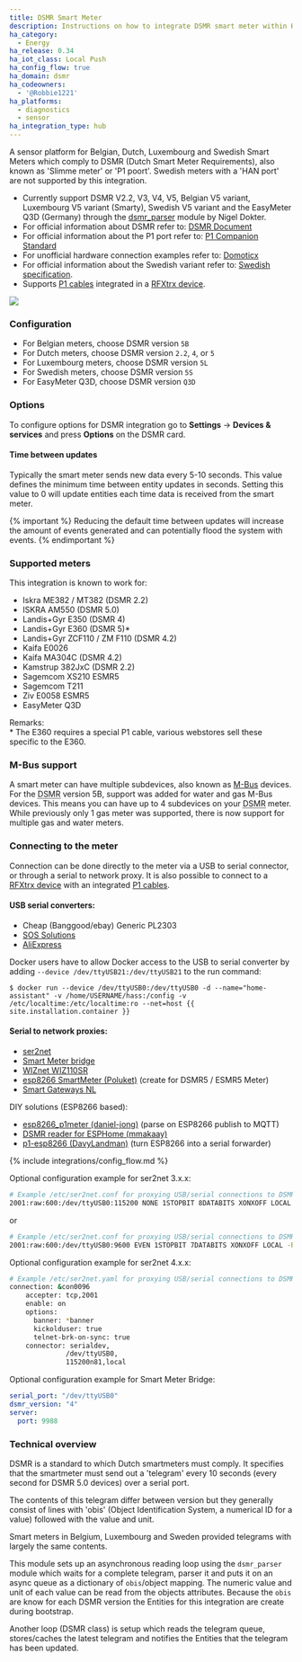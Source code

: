 ```yaml
---
title: DSMR Smart Meter
description: Instructions on how to integrate DSMR smart meter within Home Assistant.
ha_category:
  - Energy
ha_release: 0.34
ha_iot_class: Local Push
ha_config_flow: true
ha_domain: dsmr
ha_codeowners:
  - '@Robbie1221'
ha_platforms:
  - diagnostics
  - sensor
ha_integration_type: hub
---
```


A sensor platform for Belgian, Dutch, Luxembourg and Swedish Smart Meters which comply to DSMR (Dutch Smart Meter Requirements), also known as 'Slimme meter' or 'P1 poort'. Swedish meters with a 'HAN port' are not supported by this integration.

- Currently support DSMR V2.2, V3, V4, V5, Belgian V5 variant, Luxembourg V5 variant (Smarty), Swedish V5 variant and the EasyMeter Q3D (Germany) through the [dsmr_parser](https://github.com/ndokter/dsmr_parser) module by Nigel Dokter.
- For official information about DSMR refer to: [DSMR Document](https://www.netbeheernederland.nl/dossiers/slimme-meter-15)
- For official information about the P1 port refer to: [P1 Companion Standard](https://www.netbeheernederland.nl/sites/default/files/2024-02/dsmr_5.0.2_p1_companion_standard.pdf)
- For unofficial hardware connection examples refer to: [Domoticx](http://domoticx.com/p1-poort-slimme-meter-hardware/)
- For official information about the Swedish variant refer to: [Swedish specification](https://www.energiforetagen.se/globalassets/energiforetagen/det-erbjuder-vi/kurser-och-konferenser/elnat/branschrekommendation-lokalt-granssnitt-v2_0-201912.pdf).
- Supports [P1 cables](http://www.rfxcom.com/epages/78165469.sf/nl_NL/?ObjectPath=/Shops/78165469/Products/19602) integrated in a [RFXtrx device](http://www.rfxcom.com/epages/78165469.sf/nl_NL/?ObjectPath=/Shops/78165469/Products/18103).

<p class='img'>
<img src='/images/screenshots/dsmr.png' />
</p>

### Configuration

- For Belgian meters, choose DSMR version `5B`
- For Dutch meters, choose DSMR version `2.2`, `4`, or `5`
- For Luxembourg meters, choose DSMR version `5L`
- For Swedish meters, choose DSMR version `5S`
- For EasyMeter Q3D, choose DSMR version `Q3D`

### Options

To configure options for DSMR integration go to **Settings** -> **Devices & services** and press **Options** on the DSMR card.

#### Time between updates

Typically the smart meter sends new data every 5-10 seconds. This value defines the minimum time between entity updates in seconds. Setting this value to 0 will update entities each time data is received from the smart meter.

{% important %}
Reducing the default time between updates will increase the amount of events generated and can potentially flood the system with events.
{% endimportant %}

### Supported meters

This integration is known to work for:

- Iskra ME382 / MT382 (DSMR 2.2)
- ISKRA AM550 (DSMR 5.0)
- Landis+Gyr E350 (DSMR 4)
- Landis+Gyr E360 (DSMR 5)*
- Landis+Gyr ZCF110 / ZM F110 (DSMR 4.2)
- Kaifa E0026
- Kaifa MA304C (DSMR 4.2)
- Kamstrup 382JxC (DSMR 2.2)
- Sagemcom XS210 ESMR5
- Sagemcom T211 
- Ziv E0058 ESMR5
- EasyMeter Q3D

Remarks:  
\* The E360 requires a special P1 cable, various webstores sell these specific to the E360.
### M-Bus support

A smart meter can have multiple subdevices, also known as [M-Bus](https://m-bus.com/) devices.
For the <abbr title="Dutch smart meter requirement">DSMR</abbr> version 5B, support was added for water and gas M-Bus devices. This means you can have up to 4 subdevices on your <abbr title="Dutch smart meter requirement">DSMR</abbr> meter.
While previously only 1 gas meter was supported, there is now support for multiple gas and water meters.

### Connecting to the meter

Connection can be done directly to the meter via a USB to serial connector, or through a serial to network proxy.
It is also possible to connect to a [RFXtrx device](http://www.rfxcom.com/epages/78165469.sf/nl_NL/?ObjectPath=/Shops/78165469/Products/18103) with an integrated [P1 cables](http://www.rfxcom.com/epages/78165469.sf/nl_NL/?ObjectPath=/Shops/78165469/Products/19602).

#### USB serial converters:

- Cheap (Banggood/ebay) Generic PL2303
- [SOS Solutions](https://www.sossolutions.nl/slimme-meter-kabel)
- [AliExpress](https://nl.aliexpress.com/item/32945187155.html)

Docker users have to allow Docker access to the USB to serial converter by adding `--device /dev/ttyUSB21:/dev/ttyUSB21` to the run command:

```hass
$ docker run --device /dev/ttyUSB0:/dev/ttyUSB0 -d --name="home-assistant" -v /home/USERNAME/hass:/config -v /etc/localtime:/etc/localtime:ro --net=host {{ site.installation.container }}
```

#### Serial to network proxies:

- [ser2net](https://ser2net.sourceforge.net)
- [Smart Meter bridge](https://github.com/legolasbo/smartmeterBridge)
- [WIZnet WIZ110SR](https://www.wiznet.io/product-item/wiz110sr/)
- [esp8266 SmartMeter (Poluket)](https://www.domohab.be/categorie-produit/passerelle/) (create for DSMR5 / ESMR5 Meter)
- [Smart Gateways NL](https://smartgateways.nl/)

DIY solutions (ESP8266 based):

- [esp8266_p1meter (daniel-jong)](https://github.com/daniel-jong/esp8266_p1meter) (parse on ESP8266 publish to MQTT)
- [DSMR reader for ESPHome (mmakaay)](https://github.com/mmakaay/dsmr-reader-for-esphome)
- [p1-esp8266 (DavyLandman)](https://github.com/DavyLandman/p1-esp8266) (turn ESP8266 into a serial forwarder)


{% include integrations/config_flow.md %}

Optional configuration example for ser2net 3.x.x:

```sh
# Example /etc/ser2net.conf for proxying USB/serial connections to DSMRv4 smart meters
2001:raw:600:/dev/ttyUSB0:115200 NONE 1STOPBIT 8DATABITS XONXOFF LOCAL -RTSCTS
```
or
```sh
# Example /etc/ser2net.conf for proxying USB/serial connections to DSMRv2.2 smart meters
2001:raw:600:/dev/ttyUSB0:9600 EVEN 1STOPBIT 7DATABITS XONXOFF LOCAL -RTSCTS
```

Optional configuration example for ser2net 4.x.x:

```sh
# Example /etc/ser2net.yaml for proxying USB/serial connections to DSMRv4 smart meters
connection: &con0096
    accepter: tcp,2001
    enable: on
    options:
      banner: *banner
      kickolduser: true
      telnet-brk-on-sync: true
    connector: serialdev,
              /dev/ttyUSB0,
              115200n81,local
```

Optional configuration example for Smart Meter Bridge:
```yml
serial_port: "/dev/ttyUSB0"
dsmr_version: "4"
server:
  port: 9988
```

### Technical overview

DSMR is a standard to which Dutch smartmeters must comply. It specifies that the smartmeter must send out a 'telegram' every 10 seconds (every second for DSMR 5.0 devices) over a serial port.

The contents of this telegram differ between version but they generally consist of lines with 'obis' (Object Identification System, a numerical ID for a value) followed with the value and unit.

Smart meters in Belgium, Luxembourg and Sweden provided telegrams with largely the same contents.

This module sets up an asynchronous reading loop using the `dsmr_parser` module which waits for a complete telegram, parser it and puts it on an async queue as a dictionary of `obis`/object mapping. The numeric value and unit of each value can be read from the objects attributes. Because the `obis` are know for each DSMR version the Entities for this integration are create during bootstrap.

Another loop (DSMR class) is setup which reads the telegram queue, stores/caches the latest telegram and notifies the Entities that the telegram has been updated.
